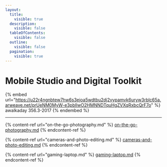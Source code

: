 ```yaml
---
layout:
  title:
    visible: true
  description:
    visible: false
  tableOfContents:
    visible: false
  outline:
    visible: false
  pagination:
    visible: true
---
```


# Mobile Studio and Digital Toolkit

{% embed url="https://u22r4ngnbtew7hw6s3ejoa5wdtbu2dj2vypamvk6uryw3rblc65a.arweave.net/prUeNM0MyW-e3pbIlwO2HMNNDTquHgZVXqRxbcQrF7o" %}
awalkaday 356.3-2017
{% endembed %}

***

{% content-ref url="on-the-go-photography.md" %}
[on-the-go-photography.md](on-the-go-photography.md)
{% endcontent-ref %}

{% content-ref url="cameras-and-photo-editing.md" %}
[cameras-and-photo-editing.md](cameras-and-photo-editing.md)
{% endcontent-ref %}

{% content-ref url="gaming-laptop.md" %}
[gaming-laptop.md](gaming-laptop.md)
{% endcontent-ref %}

